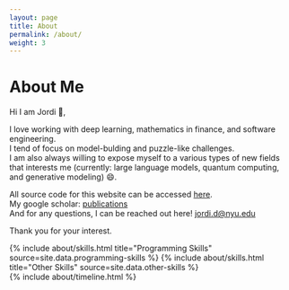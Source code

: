 ```yaml
---
layout: page
title: About
permalink: /about/
weight: 3
---
```


# **About Me**

Hi I am Jordi :wave:,<br>

I love working with deep learning, mathematics in finance, and software engineering.<br>
I tend of focus on model-bulding and puzzle-like challenges.<br>
I am also always willing to expose myself to a various types of new fields that interests me (currently: large language models, quantum computing, and generative modeling) :smile:.<br>

All source code for this website can be accessed [here](https://github.com/079035/079035.github.io/).<br>
My google scholar: [publications](https://scholar.google.com/citations?view_op=view_citation&hl=en&user=tECnNr4AAAAJ&citation_for_view=tECnNr4AAAAJ:u-x6o8ySG0sC) <br>
And for any questions, I can be reached out here! jordi.d@nyu.edu <br>

Thank you for your interest.

<div class="row">
{% include about/skills.html title="Programming Skills" source=site.data.programming-skills %}
{% include about/skills.html title="Other Skills" source=site.data.other-skills %}
</div>

<div class="row">
{% include about/timeline.html %}
</div>
